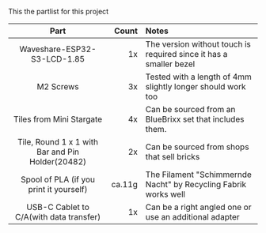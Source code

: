This the partlist for this project

| Part                                             | Count  | Notes                                                              |
| :----------------------------------------------: | ----:  | :----------------------------------------------------------------- |
| Waveshare-ESP32-S3-LCD-1.85                      |     1x | The version without touch is required since it has a smaller bezel |
| M2 Screws                                        |     3x | Tested with a length of 4mm slightly longer should work too        |
| Tiles from Mini Stargate                         |     4x | Can be sourced from an BlueBrixx set that includes them.           |
| Tile, Round 1 x 1 with Bar and Pin Holder(20482) |     2x | Can be sourced from shops that sell bricks                         |
| Spool of PLA (if you print it yourself)          | ca.11g | The Filament "Schimmernde Nacht" by Recycling Fabrik works well    |
| USB-C Cablet to C/A(with data transfer)          |     1x | Can be a right angled one or use an additional adapter             |